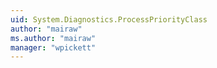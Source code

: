 ```yaml
---
uid: System.Diagnostics.ProcessPriorityClass
author: "mairaw"
ms.author: "mairaw"
manager: "wpickett"
---
```

